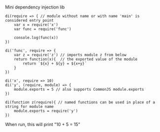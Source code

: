 Mini dependency injection lib

    di(require => { // module without name or with name 'main' is considered entry point
        var x = require('x')
        var func = require('func')

        console.log(func(x))
    })

    di('func', require => {
        var z = require('z') // imports module z from below
        return function(x){  // the exported value of the module
            return `${x} + ${y} = ${x+y}`
        }
    })

    di('x', require => 10)
    di('y', (require, module) => {
        module.exports = 5 // also supports CommonJS module.exports
    })
    
    di(function z(require){ // named functions can be used in place of a string for module name
        module.exports = require('y')
    })
    
When run, this will print "10 + 5 = 15"
